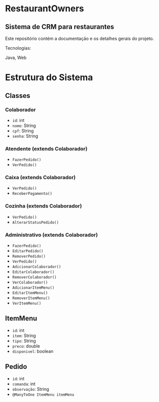 # RestaurantOwners

## Sistema de CRM para restaurantes

Este repositório contém a documentação e os detalhes gerais do projeto.

Tecnologias:

Java, Web





# Estrutura do Sistema

## Classes

### Colaborador
- `id`: int
- `nome`: String
- `cpf`: String
- `senha`: String

### Atendente (extends Colaborador)
- `FazerPedido()`
- `VerPedido()`

### Caixa (extends Colaborador)
- `VerPedido()`
- `ReceberPagamento()`

### Cozinha (extends Colaborador)
- `VerPedido()`
- `AlterarStatusPedido()`

### Administrativo (extends Colaborador)
- `FazerPedido()`
- `EditarPedido()`
- `RemoverPedido()`
- `VerPedido()`
- `AdicionarColaborador()`
- `EditarColaborador()`
- `RemoverColaborador()`
- `VerColaborador()`
- `AdicionarItemMenu()`
- `EditarItemMenu()`
- `RemoverItemMenu()`
- `VerItemMenu()`

## ItemMenu
- `id`: int
- `item`: String
- `tipo`: String
- `preco`: double
- `disponivel`: boolean

## Pedido
- `id`: int
- `comanda`: int
- `observação`: String
- `@ManyToOne ItemMenu itemMenu`
